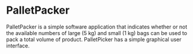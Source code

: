 # PalletPacker
PalletPacker is a simple software application that indicates whether or not the available numbers of large (5 kg) and small (1 kg) bags can
be used to pack a total volume of product.
PalletPicker has a simple graphical user interface.
